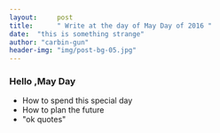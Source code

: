 ```yaml
---
layout:     post
title:      " Write at the day of May Day of 2016 "  
date:  "this is something strange"
author: "carbin-gun"
header-img: "img/post-bg-05.jpg"
---
```


### Hello ,May Day
- How to spend this special day
-  How to plan the future
- "ok quotes"